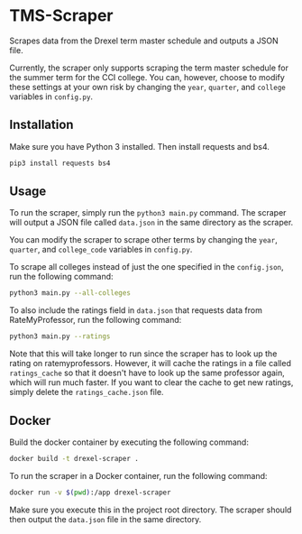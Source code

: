 # TMS-Scraper

Scrapes data from the Drexel term master schedule and outputs a JSON file.

Currently, the scraper only supports scraping the term master schedule for the summer term for the CCI college. You can, however, choose to modify these settings at your own risk by changing the `year`, `quarter`, and `college` variables in `config.py`.

## Installation

Make sure you have Python 3 installed. Then install requests and bs4.

```bash
pip3 install requests bs4
```

## Usage

To run the scraper, simply run the `python3 main.py` command. The scraper will output a JSON file called `data.json` in the same directory as the scraper.

You can modify the scraper to scrape other terms by changing the `year`, `quarter`, and `college_code` variables in `config.py`.

To scrape all colleges instead of just the one specified in the `config.json`, run the following command:

```bash
python3 main.py --all-colleges
```

To also include the ratings field in `data.json` that requests data from RateMyProfessor, run the following command:

```bash
python3 main.py --ratings
```

Note that this will take longer to run since the scraper has to look up the rating on ratemyprofessors. However, it will cache the ratings in a file called `ratings_cache` so that it doesn't have to look up the same professor again, which will run much faster. If you want to clear the cache to get new ratings, simply delete the `ratings_cache.json` file.

## Docker

Build the docker container by executing the following command:

```bash
docker build -t drexel-scraper .
```

To run the scraper in a Docker container, run the following command:

```bash
docker run -v $(pwd):/app drexel-scraper
```

Make sure you execute this in the project root directory. The scraper should then output the `data.json` file in the same directory.
